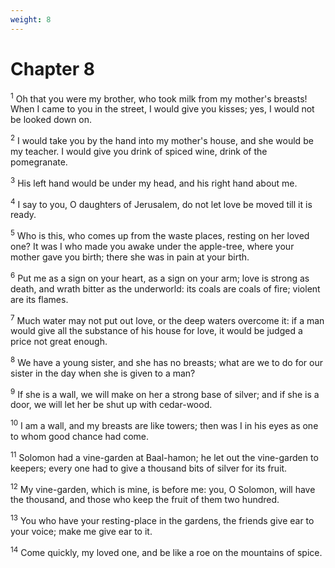 ```yaml
---
weight: 8
---
```


# Chapter 8

<sup>1</sup> Oh that you were my brother, who took milk from my mother's breasts! When I came to you in the street, I would give you kisses; yes, I would not be looked down on. 

<sup>2</sup> I would take you by the hand into my mother's house, and she would be my teacher. I would give you drink of spiced wine, drink of the pomegranate. 

<sup>3</sup> His left hand would be under my head, and his right hand about me. 

<sup>4</sup> I say to you, O daughters of Jerusalem, do not let love be moved till it is ready. 

<sup>5</sup> Who is this, who comes up from the waste places, resting on her loved one? It was I who made you awake under the apple-tree, where your mother gave you birth; there she was in pain at your birth. 

<sup>6</sup> Put me as a sign on your heart, as a sign on your arm; love is strong as death, and wrath bitter as the underworld: its coals are coals of fire; violent are its flames. 

<sup>7</sup> Much water may not put out love, or the deep waters overcome it: if a man would give all the substance of his house for love, it would be judged a price not great enough. 

<sup>8</sup> We have a young sister, and she has no breasts; what are we to do for our sister in the day when she is given to a man? 

<sup>9</sup> If she is a wall, we will make on her a strong base of silver; and if she is a door, we will let her be shut up with cedar-wood. 

<sup>10</sup> I am a wall, and my breasts are like towers; then was I in his eyes as one to whom good chance had come. 

<sup>11</sup> Solomon had a vine-garden at Baal-hamon; he let out the vine-garden to keepers; every one had to give a thousand bits of silver for its fruit. 

<sup>12</sup> My vine-garden, which is mine, is before me: you, O Solomon, will have the thousand, and those who keep the fruit of them two hundred. 

<sup>13</sup> You who have your resting-place in the gardens, the friends give ear to your voice; make me give ear to it. 

<sup>14</sup> Come quickly, my loved one, and be like a roe on the mountains of spice. 

